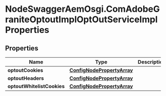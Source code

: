 # NodeSwaggerAemOsgi.ComAdobeGraniteOptoutImplOptOutServiceImplProperties

## Properties
Name | Type | Description | Notes
------------ | ------------- | ------------- | -------------
**optoutCookies** | [**ConfigNodePropertyArray**](ConfigNodePropertyArray.md) |  | [optional] 
**optoutHeaders** | [**ConfigNodePropertyArray**](ConfigNodePropertyArray.md) |  | [optional] 
**optoutWhitelistCookies** | [**ConfigNodePropertyArray**](ConfigNodePropertyArray.md) |  | [optional] 


